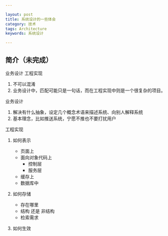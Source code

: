 ```yaml
---

layout: post
title: 系统设计的一些体会
category: 技术
tags: Architecture
keywords: 系统设计

---
```


## 简介（未完成）

业务设计
工程实现

1. 不可以混淆
1. 业务设计中，匹配可能只是一句话，而在工程实现中则是一个很复杂的项目。


业务设计

1. 解决有什么抽象，设定几个概念术语来描述系统、向别人解释系统
2. 基本理念，比如推送系统，宁愿不推也不要打扰用户


工程实现

1. 如何表示

	* 页面上
	* 面向对象代码上
		* 控制层
		* 服务层
	* 缓存上
	* 数据库中
2. 如何存储

	* 存在哪里
	* 结构 还是 非结构
	* 检索需求
3. 如何生效